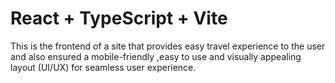# React + TypeScript + Vite

This is the frontend of a site that provides easy travel experience to the user and also ensured a mobile-friendly ,easy to use and visually appealing layout (UI/UX) for seamless user experience. 
